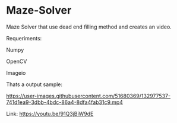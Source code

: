 # Maze-Solver
Maze Solver that use dead end filling method and creates an video.

Requeriments:

Numpy

OpenCV

Imageio

Thats a output sample:


https://user-images.githubusercontent.com/51680369/132977537-741d1ea9-3dbb-4bdc-86a4-8dfa4fab31c9.mp4


Link: https://youtu.be/91Q3jBiW9dE
